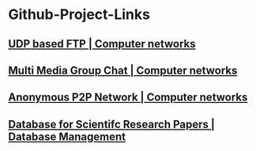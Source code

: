 # Github-Project-Links

## [UDP based FTP | Computer networks](https://github.com/mohsayeed/cn2_proj1)

## [Multi Media Group Chat | Computer networks](https://github.com/mohsayeed/Multi-Media-Group-Chat)

## [Anonymous P2P Network | Computer networks](https://github.com/mohsayeed/cn2_proj2_anonymous_p2p)

## [Database for Scientifc Research Papers | Database Management](https://github.com/BVSGNANESWAR3/DBMS_ASSGN_3)

